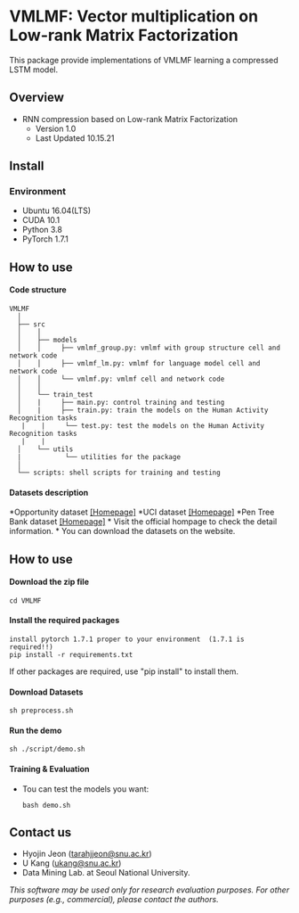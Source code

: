 # VMLMF: Vector multiplication on Low-rank Matrix Factorization
This package provide implementations of VMLMF learning a compressed LSTM model.

## Overview 
- RNN compression based on Low-rank Matrix Factorization
    - Version 1.0
    - Last Updated 10.15.21

## Install
### Environment
- Ubuntu 16.04(LTS)
- CUDA 10.1
- Python 3.8
- PyTorch 1.7.1

## How to use
#### Code structure
```
VMLMF
  │ 
  ├── src
  │    │     
  │    ├── models
  │    │     ├── vmlmf_group.py: vmlmf with group structure cell and network code
  │    │     ├── vmlmf_lm.py: vmlmf for language model cell and network code
  │    │     └── vmlmf.py: vmlmf cell and network code
  │    │      
  │    └── train_test
  │    |     ├── main.py: control training and testing 
  │    |     ├── train.py: train the models on the Human Activity Recognition tasks 
   |    |     └── test.py: test the models on the Human Activity Recognition tasks 
   |    |  
  │    └── utils
  |           └── utilities for the package
  │    
  └── scripts: shell scripts for training and testing
```


#### Datasets description
*Opportunity dataset [[Homepage]](https://archive.ics.uci.edu/ml/datasets/opportunity+activity+recognition)
*UCI dataset [[Homepage]](https://archive.ics.uci.edu/ml/datasets.php)
*Pen Tree Bank dataset [[Homepage]](https://deepai.org/dataset/penn-treebank)
    * Visit the official hompage to check the detail information.
    * You can download the datasets on the website.
   
## How to use 
#### Download the zip file
    cd VMLMF

#### Install the required packages
    install pytorch 1.7.1 proper to your environment  (1.7.1 is required!!)
    pip install -r requirements.txt
    
If other packages are required, use "pip install" to install them.

#### Download Datasets
    sh preprocess.sh

#### Run the demo
    sh ./script/demo.sh

#### Training & Evaluation
* Tou can test the models you want:
    ```    
    bash demo.sh
    ```
## Contact us
- Hyojin Jeon (tarahjjeon@snu.ac.kr)
- U Kang (ukang@snu.ac.kr)
- Data Mining Lab. at Seoul National University.

*This software may be used only for research evaluation purposes.*
*For other purposes (e.g., commercial), please contact the authors.*
